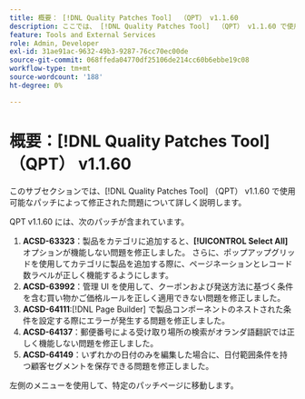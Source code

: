 ```yaml
---
title: 概要： [!DNL Quality Patches Tool]  （QPT） v1.1.60
description: ここでは、 [!DNL Quality Patches Tool]  （QPT） v1.1.60 で使用可能なパッチによって修正された問題について詳しく説明します。
feature: Tools and External Services
role: Admin, Developer
exl-id: 31ae91ac-9632-49b3-9287-76cc70ec00de
source-git-commit: 068ffeda04770df25106de214cc60b6ebbe19c08
workflow-type: tm+mt
source-wordcount: '188'
ht-degree: 0%

---
```


# 概要：[!DNL Quality Patches Tool] （QPT） v1.1.60

このサブセクションでは、[!DNL Quality Patches Tool] （QPT） v1.1.60 で使用可能なパッチによって修正された問題について詳しく説明します。

QPT v1.1.60 には、次のパッチが含まれています。

1. **ACSD-63323**：製品をカテゴリに追加すると、**[!UICONTROL Select All]** オプションが機能しない問題を修正しました。 さらに、ポップアップグリッドを使用してカテゴリに製品を追加する際に、ページネーションとレコード数ラベルが正しく機能するようにします。
1. **ACSD-63992**：管理 UI を使用して、クーポンおよび発送方法に基づく条件を含む買い物かご価格ルールを正しく適用できない問題を修正しました。
1. **ACSD-64111**:[!DNL Page Builder] で製品コンポーネントのネストされた条件を設定する際にエラーが発生する問題を修正しました。
1. **ACSD-64137**：郵便番号による受け取り場所の検索がオランダ語翻訳では正しく機能しない問題を修正しました。
1. **ACSD-64149**：いずれかの日付のみを編集した場合に、日付範囲条件を持つ顧客セグメントを保存できる問題を修正しました。

左側のメニューを使用して、特定のパッチページに移動します。
